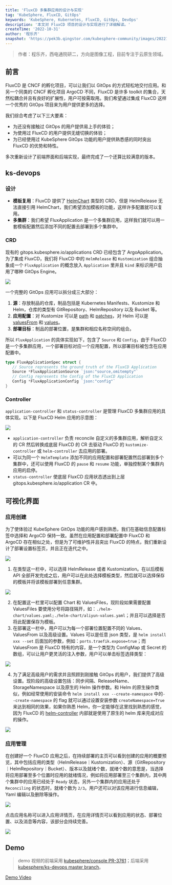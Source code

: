 ```yaml
---
title: 'FluxCD 多集群应用的设计与实现'
tag: 'KubeSphere, FluxCD, GitOps'
keywords: 'KubeSphere, Kubernetes, FluxCD, GitOps, DevOps'
description: '本文对 FluxCD 项目的设计与实现进行了详细解读。'
createTime: '2022-10-31'
author: '程乐齐'
snapshot: 'https://pek3b.qingstor.com/kubesphere-community/images/202210312135934.jpg'
---
```


> 作者：程乐齐，西电通院研二，方向是图像工程，目前专注于云原生领域。

## 前言

FluxCD 是 CNCF 的孵化项目，可以让我们以 GitOps 的方式轻松地交付应用。和另一个同类的 CNCF 孵化项目 ArgoCD 不同，FluxCD 是许多 toolkit 的集合，天然松耦合并且有良好的扩展性，用户可按需取用。我们希望通过集成 FluxCD 这样一个优秀的 GitOps 项目来为用户提供更多的选择。

我们综合考虑了以下三大要素：

+ 为还没有接触过 GitOps 的用户提供易上手的体验；
+ 为使用过 FluxCD 的用户提供无缝切换的体验；
+ 为已经使用过 KubeSphere GitOps 功能的用户提供熟悉感的同时突出 FluxCD 的优势和特性。

多次重新设计了前端界面和后端实现，最终完成了一个还算比较满意的版本。

## ks-devops

### 设计

- **模板复用**：FluxCD 提供了 [HelmChart](https://fluxcd.io/flux/components/source/helmcharts/) 类型的 CRD，但是 HelmRelease 无法直接引用 HelmChart，我们希望添加模板的功能，这样许多配置就可以复用。
- **多集群**：我们希望 FluxApplication 是一个多集群应用，这样我们就可以用一套模板配置然后添加不同的配置去部署到多个集群中。

### CRD

现有的 gitops.kubesphere.io/applications CRD 已经包含了 ArgoApplication。为了集成 FluxCD，我们将 FluxCD 中的 `HelmRelease` 和 `Kustomization` 组合抽象成一个 `FluxApplication` 的概念放入 `Application` 里并且 `kind` 来标识用户启用了哪种 GitOps Engine。

![](https://pek3b.qingstor.com/kubesphere-community/images/202210211729793.png)

一个完整的 GitOps 应用可以拆分成三大部分：
1. **源**：存放制品的仓库，制品包括是 Kubernetes Manifests、Kustomize 和 Helm，仓库的类型有 GitRepository、HelmRepository 以及 Bucket 等。
2. **应用配置**：对 Kustomize 可以是 [path](https://github.com/fluxcd/kustomize-controller/blob/52be7c873d25122f9578e1daaa11283d449d5a25/api/v1beta2/kustomization_types.go#L77) 和 [patches](https://github.com/fluxcd/kustomize-controller/blob/52be7c873d25122f9578e1daaa11283d449d5a25/api/v1beta2/kustomization_types.go#L95)，对 Helm 可以是 [valuesFrom](https://github.com/fluxcd/helm-controller/blob/0fc4d0f1c09bf7ab7c5990aefe480ca4648eeedd/api/v2beta1/helmrelease_types.go#L162) 和 [values](https://github.com/fluxcd/helm-controller/blob/0fc4d0f1c09bf7ab7c5990aefe480ca4648eeedd/api/v2beta1/helmrelease_types.go#L166)。
3. **部署目标**：制品的部署位置，是集群和相应名称空间的组合。

所以 `FluxApplication` 的具体实现如下，包含了 `Source` 和 `Config`，由于 FluxCD 是一个多集群应用，一个部署目标对应一个应用配置，所以部署目标被包含在应用配置中。
```go
type FluxApplicationSpec struct {  
   // Source represents the ground truth of the FluxCD Application  
   Source *FluxApplicationSource `json:"source,omitempty"`  
   // Config represents the Config of the FluxCD Application  
   Config *FluxApplicationConfig `json:"config"`  
}
```

### Controller

`application-controller` 和 `status-controller` 是管理 FluxCD 多集群应用的具体实现。以下是 FluxCD Helm 应用的示意图：

![](https://pek3b.qingstor.com/kubesphere-community/images/202210211728027.png)

- `application-controller` 负责 reconcile 自定义的多集群应用，解析自定义的 CR 然后转换成底层 FluxCD 的 CR 去驱动 FluxCD 的 `kustomize-controller` 或 `helm-controller` 去应用的部署。
- 可以为同一个 `HelmTemplate` 添加不同的应用配置和部署配置然后部署到多个集群中，还可以使用 FluxCD 的 `pause` 和 `resume` 功能，单独控制某个集群内应用的启停。
- `status-controller` 使底层 FluxCD 应用状态透出到上层 gitops.kubesphere.io/application CR 中。

## 可视化界面

### 应用创建

为了使体验过 KubeSphere GitOps 功能的用户感到熟悉，我们在基础信息配置标签中选择和 ArgoCD 保持一致。虽然在应用配置和部署配置中 FluxCD 和 ArgoCD 存在相似之处，但是为了可维护性并且突出 FluxCD 的特点，我们重新设计了部署设置标签页，并且正在迭代之中。

![](https://pek3b.qingstor.com/kubesphere-community/images/202210211728960.png)

1. 在类型这一栏中，可以选择 HelmRelease 或者 Kustomization。在以后模板 API 全部开发完成之后，用户可以在此处选择模板类型，然后就可以选择保存的模板并将该模板部署到任意集群。

![](https://pek3b.qingstor.com/kubesphere-community/images/202210211728225.png)

2. 在配置这一栏里可以配置 Chart 和 ValuesFiles，现阶段如果需要配置 ValuesFiles 要使用分号将路径隔开，如：`./helm-chart/values.yaml;./helm-chart/aliyun-values.yaml`；并且可以选择是否将此配置保存为模板。
3. 在部署这一栏中，用户可以为每一个部署位置配置不同的 Values、ValuesFrom 以及高级设置。Values 可以是任意 json 类型，是 `helm install xxx --set` 后面加的参数，例如：`ports.traefik.expose=true`；而 ValuesFrom 是 FluxCD 特有的内容，是一个类型为 ConfigMap 或 Secret 的数组，可以让用户更灵活的注入参数，用户可以单击标签选择类型：

![](https://pek3b.qingstor.com/kubesphere-community/images/202210211728454.png)

4. 为了满足高级用户的需求并且照顾到刚接触 GitOps 的用户，我们提供了高级设置。现阶段的高级设置包括：同步间隔、ReleaseName、StorageNamespace 以及原生的 Helm 操作参数。和 Helm 的原生操作类似，例如经常使用的安装命令 `helm install xxx --create-namespace` 中的`--create-namespace` 的 flag 就可以通过设置安装参数 `createNamespace=True` 来达到相同的效果，如果你熟悉 Helm，你一定能够在这里找到熟悉的感觉，因为 FluxCD 的 [helm-controller](https://github.com/fluxcd/helm-controller) 内部就是使用了原生的 helm 库来完成对应的操作。

![](https://pek3b.qingstor.com/kubesphere-community/images/202210211728832.png)

### 应用管理

在创建好一个 FluxCD 应用之后，在持续部署的主页可以看到创建的应用的概要预览，其中包括应用的类型（HelmRelease｜Kustomization）、源（GitRepository｜HelmRepository｜Bucket）、版本以及就绪个数，就绪个数的意思是，当选择将应用部署至多个位置时应用的就绪情况，例如将应用部署至三个集群内，其中两个集群中的应用已经处于 `Ready` 状态，另外一个集群内的应用还处于 `Reconciling` 的状态时，就绪个数为 `2/3`。用户还可以对该应用进行信息编辑，Yaml 编辑以及删除等操作。

![](https://pek3b.qingstor.com/kubesphere-community/images/202210211727169.png)

点击应用名称可以进入应用详情页，在应用详情页可以看到应用的状态、部署位置、以及消息等内容，该部分会持续完善。

![](https://pek3b.qingstor.com/kubesphere-community/images/202210211727099.png)

## Demo

> demo 视频的前端采用 [kubesphere/console PR-3761](https://github.com/kubesphere/console/pull/3761)；后端采用 [kubesphere/ks-devops master branch](https://github.com/kubesphere/ks-devops)。

[Demo Video](https://youtu.be/A4hKmgFGgAk)